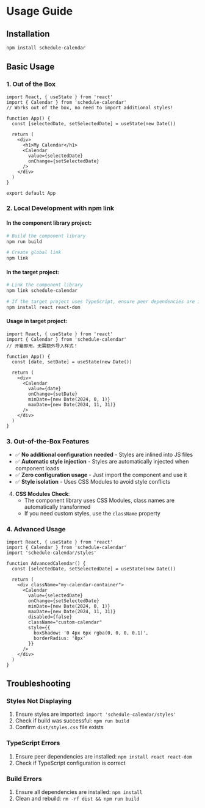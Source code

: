 # Usage Guide

## Installation

```bash
npm install schedule-calendar
```

## Basic Usage

### 1. Out of the Box

```tsx
import React, { useState } from 'react'
import { Calendar } from 'schedule-calendar'
// Works out of the box, no need to import additional styles!

function App() {
  const [selectedDate, setSelectedDate] = useState(new Date())

  return (
    <div>
      <h1>My Calendar</h1>
      <Calendar
        value={selectedDate}
        onChange={setSelectedDate}
      />
    </div>
  )
}

export default App
```

### 2. Local Development with npm link

#### In the component library project:

```bash
# Build the component library
npm run build

# Create global link
npm link
```

#### In the target project:

```bash
# Link the component library
npm link schedule-calendar

# If the target project uses TypeScript, ensure peer dependencies are installed
npm install react react-dom
```

#### Usage in target project:

```tsx
import React, { useState } from 'react'
import { Calendar } from 'schedule-calendar'
// 开箱即用，无需额外导入样式！

function App() {
  const [date, setDate] = useState(new Date())
  
  return (
    <div>
      <Calendar
        value={date}
        onChange={setDate}
        minDate={new Date(2024, 0, 1)}
        maxDate={new Date(2024, 11, 31)}
      />
    </div>
  )
}
```

### 3. Out-of-the-Box Features

- ✅ **No additional configuration needed** - Styles are inlined into JS files
- ✅ **Automatic style injection** - Styles are automatically injected when component loads
- ✅ **Zero configuration usage** - Just import the component and use it
- ✅ **Style isolation** - Uses CSS Modules to avoid style conflicts

4. **CSS Modules Check**:
   - The component library uses CSS Modules, class names are automatically transformed
   - If you need custom styles, use the `className` property

### 4. Advanced Usage

```tsx
import React, { useState } from 'react'
import { Calendar } from 'schedule-calendar'
import 'schedule-calendar/styles'

function AdvancedCalendar() {
  const [selectedDate, setSelectedDate] = useState(new Date())
  
  return (
    <div className="my-calendar-container">
      <Calendar
        value={selectedDate}
        onChange={setSelectedDate}
        minDate={new Date(2024, 0, 1)}
        maxDate={new Date(2024, 11, 31)}
        disabled={false}
        className="custom-calendar"
        style={{ 
          boxShadow: '0 4px 6px rgba(0, 0, 0, 0.1)',
          borderRadius: '8px'
        }}
      />
    </div>
  )
}
```

## Troubleshooting

### Styles Not Displaying

1. Ensure styles are imported: `import 'schedule-calendar/styles'`
2. Check if build was successful: `npm run build`
3. Confirm `dist/styles.css` file exists

### TypeScript Errors

1. Ensure peer dependencies are installed: `npm install react react-dom`
2. Check if TypeScript configuration is correct

### Build Errors

1. Ensure all dependencies are installed: `npm install`
2. Clean and rebuild: `rm -rf dist && npm run build`

